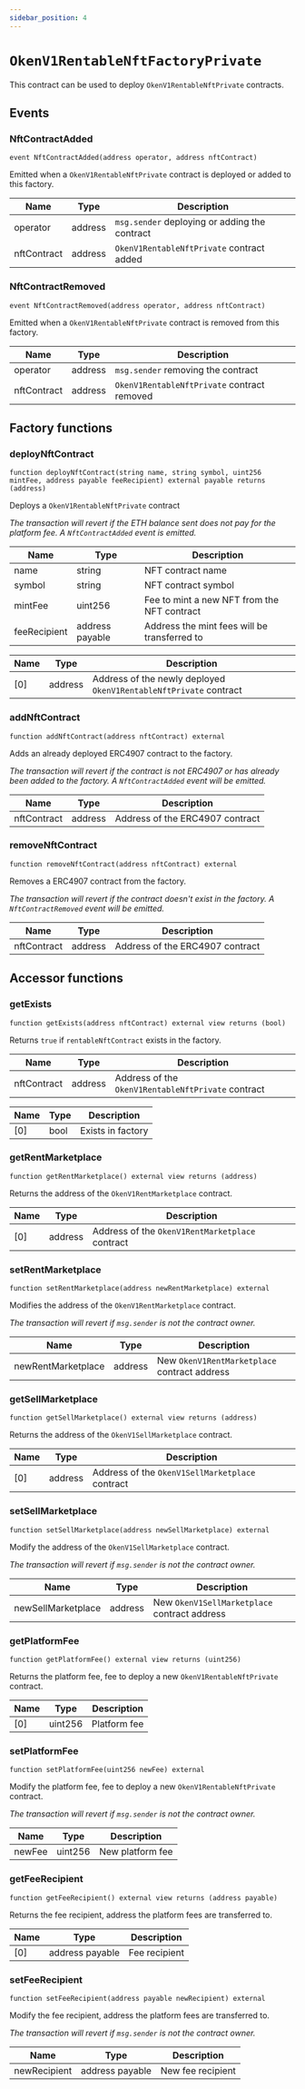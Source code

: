 ```yaml
---
sidebar_position: 4
---
```


# `OkenV1RentableNftFactoryPrivate`

This contract can be used to deploy `OkenV1RentableNftPrivate` contracts.

## Events

### NftContractAdded

```solidity
event NftContractAdded(address operator, address nftContract)
```

Emitted when a `OkenV1RentableNftPrivate` contract is deployed or added to this factory.

| Name        | Type    | Description                                   |
| ----------- | ------- | --------------------------------------------- |
| operator    | address | `msg.sender` deploying or adding the contract |
| nftContract | address | `OkenV1RentableNftPrivate` contract added     |

### NftContractRemoved

```solidity
event NftContractRemoved(address operator, address nftContract)
```

Emitted when a `OkenV1RentableNftPrivate` contract is removed from this factory.

| Name        | Type    | Description                                 |
| ----------- | ------- | ------------------------------------------- |
| operator    | address | `msg.sender` removing the contract          |
| nftContract | address | `OkenV1RentableNftPrivate` contract removed |

## Factory functions

### deployNftContract

```solidity
function deployNftContract(string name, string symbol, uint256 mintFee, address payable feeRecipient) external payable returns (address)
```

Deploys a `OkenV1RentableNftPrivate` contract

_The transaction will revert if the ETH balance sent does not pay for the platform fee. A `NftContractAdded` event is emitted._

| Name         | Type            | Description                                  |
| ------------ | --------------- | -------------------------------------------- |
| name         | string          | NFT contract name                            |
| symbol       | string          | NFT contract symbol                          |
| mintFee      | uint256         | Fee to mint a new NFT from the NFT contract  |
| feeRecipient | address payable | Address the mint fees will be transferred to |

| Name | Type    | Description                                                       |
| ---- | ------- | ----------------------------------------------------------------- |
| [0]  | address | Address of the newly deployed `OkenV1RentableNftPrivate` contract |

### addNftContract

```solidity
function addNftContract(address nftContract) external
```

Adds an already deployed ERC4907 contract to the factory.

_The transaction will revert if the contract is not ERC4907 or has already been added to the factory. A `NftContractAdded` event will be emitted._

| Name        | Type    | Description                     |
| ----------- | ------- | ------------------------------- |
| nftContract | address | Address of the ERC4907 contract |

### removeNftContract

```solidity
function removeNftContract(address nftContract) external
```

Removes a ERC4907 contract from the factory.

_The transaction will revert if the contract doesn't exist in the factory. A `NftContractRemoved` event will be emitted._

| Name        | Type    | Description                     |
| ----------- | ------- | ------------------------------- |
| nftContract | address | Address of the ERC4907 contract |

## Accessor functions

### getExists

```solidity
function getExists(address nftContract) external view returns (bool)
```

Returns `true` if `rentableNftContract` exists in the factory.

| Name        | Type    | Description                                        |
| ----------- | ------- | -------------------------------------------------- |
| nftContract | address | Address of the `OkenV1RentableNftPrivate` contract |

| Name | Type | Description       |
| ---- | ---- | ----------------- |
| [0]  | bool | Exists in factory |

### getRentMarketplace

```solidity
function getRentMarketplace() external view returns (address)
```

Returns the address of the `OkenV1RentMarketplace` contract.

| Name | Type    | Description                                     |
| ---- | ------- | ----------------------------------------------- |
| [0]  | address | Address of the `OkenV1RentMarketplace` contract |

### setRentMarketplace

```solidity
function setRentMarketplace(address newRentMarketplace) external
```

Modifies the address of the `OkenV1RentMarketplace` contract.

_The transaction will revert if `msg.sender` is not the contract owner._

| Name               | Type    | Description                                  |
| ------------------ | ------- | -------------------------------------------- |
| newRentMarketplace | address | New `OkenV1RentMarketplace` contract address |

### getSellMarketplace

```solidity
function getSellMarketplace() external view returns (address)
```

Returns the address of the `OkenV1SellMarketplace` contract.

| Name | Type    | Description                                     |
| ---- | ------- | ----------------------------------------------- |
| [0]  | address | Address of the `OkenV1SellMarketplace` contract |

### setSellMarketplace

```solidity
function setSellMarketplace(address newSellMarketplace) external
```

Modify the address of the `OkenV1SellMarketplace` contract.

_The transaction will revert if `msg.sender` is not the contract owner._

| Name               | Type    | Description                                  |
| ------------------ | ------- | -------------------------------------------- |
| newSellMarketplace | address | New `OkenV1SellMarketplace` contract address |

### getPlatformFee

```solidity
function getPlatformFee() external view returns (uint256)
```

Returns the platform fee, fee to deploy a new `OkenV1RentableNftPrivate` contract.

| Name | Type    | Description  |
| ---- | ------- | ------------ |
| [0]  | uint256 | Platform fee |

### setPlatformFee

```solidity
function setPlatformFee(uint256 newFee) external
```

Modify the platform fee, fee to deploy a new `OkenV1RentableNftPrivate` contract.

_The transaction will revert if `msg.sender` is not the contract owner._

| Name   | Type    | Description      |
| ------ | ------- | ---------------- |
| newFee | uint256 | New platform fee |

### getFeeRecipient

```solidity
function getFeeRecipient() external view returns (address payable)
```

Returns the fee recipient, address the platform fees are transferred to.

| Name | Type            | Description   |
| ---- | --------------- | ------------- |
| [0]  | address payable | Fee recipient |

### setFeeRecipient

```solidity
function setFeeRecipient(address payable newRecipient) external
```

Modify the fee recipient, address the platform fees are transferred to.

_The transaction will revert if `msg.sender` is not the contract owner._

| Name         | Type            | Description       |
| ------------ | --------------- | ----------------- |
| newRecipient | address payable | New fee recipient |
